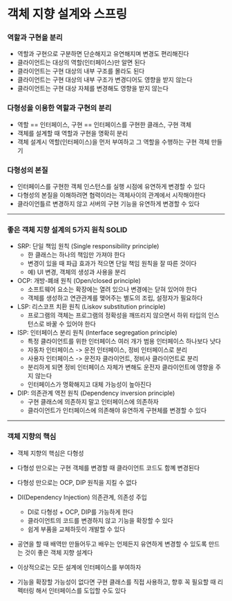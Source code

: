 # 객체 지향 설계와 스프링

### 역할과 구현을 분리

- 역할과 구현으로 구분하면 단순해지고 유연해지며 변경도 편리해진다
- 클라이언트는 대상의 역할(인터페이스)만 알면 된다
- 클라이언트는 구현 대상의 내부 구조를 몰라도 된다
- 클라이언트는 구현 대상의 내부 구조가 변경디어도 영향을 받지 않는다
- 클라이언트는 구현 대상 자체를 변경해도 영향을 받지 않는다

### 다형성을 이용한 역할과 구현의 분리

- 역할 == 인터페이스, 구현 == 인터페이스를 구현한 클래스, 구현 객체
- 객체를 설계할 때 역할과 구현을 명확히 분리
- 객체 설계시 역할(인터페이스)을 먼저 부여하고 그 역할을 수행하는 구현 객체 만들기

### 다형성의 본질

- 인터페이스를 구현한 객체 인스턴스를 실행 시점에 유연하게 변경할 수 있다
- 다형성의 본질을 이해하려면 협력이라는 객체사이의 관계에서 시작해야한다
- 클라이언틀르 변경하지 않고 서버의 구현 기능을 유연하게 변경할 수 있다

---

### 좋은 객체 지향 설계의 5가지 원칙 SOLID

- SRP: 단일 책임 원칙 (Single responsibility principle)
  - 한 클래스는 하나의 책임만 가져야 한다
  - 변경이 있을 때 파급 효과가 적으면 단일 책임 원칙을 잘 따른 것이다
  - 예) UI 변경, 객체의 생성과 사용을 분리
- OCP: 개방-폐쇄 원칙 (Open/closed principle)
  - 소프트웨어 요소는 확장에는 열려 있으나 변경에는 닫혀 있어야 한다
  - 객체를 생성하고 연관관계를 맺어주는 별도의 조립, 설정자가 필요하다
- LSP: 리스코프 치환 원칙 (Liskov substitution principle)
  - 프로그램의 객체는 프로그램의 정확성을 깨뜨리지 않으면서 하위 타입의 인스턴스로 바꿀 수 있어야 한다
- ISP: 인터페이스 분리 원칙 (Interface segregation principle)
  - 특정 클라이언트를 위한 인터페이스 여러 개가 범용 인터페이스 하나보다 낫다
  - 자동차 인터페이스 -> 운전 인터페이스, 정비 인터페이스로 분리
  - 사용자 인터페이스 -> 운전자 클라이언트, 정비사 클라이언트로 분리
  - 분리하게 되면 정비 인터페이스 자체가 변해도 운전자 클라이언트에 영향을 주지 않는다
  - 인터페이스가 명확해지고 대체 가능성이 높아진다
- DIP: 의존관계 역전 원칙 (Dependency inversion principle)
  - 구현 클래스에 의존하지 말고 인터페이스에 의존하자
  - 클라이언트가 인터페이스에 의존해야 유연하게 구현체를 변경할 수 있다

---

### 객체 지향의 핵심

- 객체 지향의 핵심은 다형성
- 다형성 만으로는 구현 객체를 변경할 때 클라이언트 코드도 함꼐 변경된다
- 다형성 만으로는 OCP, DIP 원칙을 지킬 수 없다
- DI(Dependency Injection) 의존관계, 의존성 주입
  - DI로 다형성 + OCP, DIP를 가능하게 한다
  - 클라이언트의 코드를 변경하지 않고 기능을 확장할 수 있다
  - 쉽게 부품을 교체하듯이 개발할 수 있다

- 공연을 할 때 배역만 만들어두고 배우는 언제든지 유연하게 변경할 수 있도록 만드는 것이 좋은 객체 지향 설계다
- 이상적으로는 모든 설계에 인터페이스를 부여하자
- 기능을 확장할 가능성이 없다면 구현 클래스를 직접 사용하고, 향후 꼭 필요할 때 리펙터링 해서 인터페이스를 도입할 수도 있다

